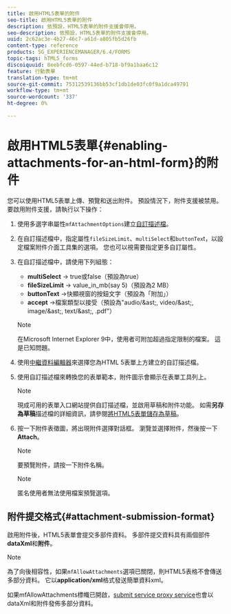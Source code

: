 ```yaml
---
title: 啟用HTML5表單的附件
seo-title: 啟用HTML5表單的附件
description: 依預設，HTML5表單的附件支援會停用。
seo-description: 依預設，HTML5表單的附件支援會停用。
uuid: 2c62ac3e-4b27-46c7-a61d-a805fb5d26fb
content-type: reference
products: SG_EXPERIENCEMANAGER/6.4/FORMS
topic-tags: hTML5_forms
discoiquuid: 8eebfcd6-0597-44ed-b718-bf9a1baa6c12
feature: 行動表單
translation-type: tm+mt
source-git-commit: 75312539136bb53cf1db1de03fc0f9a1dca49791
workflow-type: tm+mt
source-wordcount: '337'
ht-degree: 0%

---
```



# 啟用HTML5表單{#enabling-attachments-for-an-html-form}的附件

您可以使用HTML5表單上傳、預覽和送出附件。 預設情況下，附件支援被禁用。 要啟用附件支援，請執行以下操作：

1. 使用多選字串屬性`mfAttachmentOptions`建立[自訂描述檔](/help/forms/using/custom-profile.md)。
1. 在自訂描述檔中，指定屬性`fileSizeLimit`、`multiSelect`和`buttonTex`t，以設定檔案附件介面工具集的選項。 您也可以視需要指定更多自訂屬性。

1. 在自訂描述檔中，請使用下列組態：

   * **multiSelect** -> true或false（預設為true）
   * **fileSizeLimit** -> value_in_mb(say 5)（預設為2 MB）
   * **buttonText** ->快顯視窗的按鈕文字（預設為「附加」）
   * **accept** ->檔案類型以接受（預設為&quot;audio/&amp;ast;, video/&amp;ast;, image/&amp;ast;, text/&amp;ast;, .pdf&quot;）

   >[!NOTE]
   >
   >在Microsoft Internet Explorer 9中，使用者可附加超過指定限制的檔案。 這是已知問題。

1. 使用[中繼資料編輯器](/help/forms/using/manage-form-metadata.md)來選擇您為HTML 5表單上方建立的自訂描述檔。
1. 使用自訂描述檔來轉換您的表單範本，附件圖示會顯示在表單工具列上。

   >[!NOTE]
   >
   >現成可用的表單入口網站提供自訂描述檔，並啟用草稿和附件功能。 如需&#x200B;**另存為草稿**&#x200B;描述檔的詳細資訊，請參閱[將HTML5表單儲存為草稿](/help/forms/using/saving-html5-form-draft.md)。

1. 按一下附件表徵圖，將出現附件選擇對話框。 瀏覽並選擇附件，然後按一下&#x200B;**Attach**。

   >[!NOTE]
   >
   >要預覽附件，請按一下附件名稱。

   >[!NOTE]
   >
   >匿名使用者無法使用檔案預覽選項。

## 附件提交格式{#attachment-submission-format}

啟用附件後，HTML5表單會提交多部件資料。 多部件提交資料具有兩個部件&#x200B;**dataXml**&#x200B;和&#x200B;**附件**。

>[!NOTE]
>
>為了向後相容性，如果`mfAllowAttachments`選項已關閉，則HTML5表格不會傳送多部分資料。 它以&#x200B;**application/xml**&#x200B;格式發送簡單資料xml。

如果mfAllowAttachments標幟已開啟，[submit service proxy service](/help/forms/using/service-proxy.md)也會以dataXml和附件發佈多部分資料。
